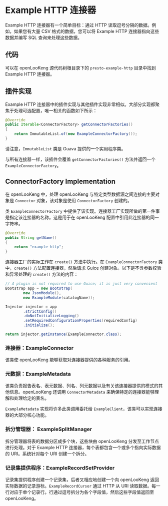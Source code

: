 
# Example HTTP 连接器

Example HTTP 连接器有一个简单目标：通过 HTTP 读取逗号分隔的数据。例如，如果您有大量 CSV 格式的数据，您可以将 Example HTTP 连接器指向这些数据并编写 SQL 查询来处理这些数据。

## 代码

可以在 openLooKeng 源代码树根目录下的 `presto-example-http` 目录中找到 Example HTTP 连接器。

## 插件实现

Example HTTP 连接器中的插件实现与其他插件实现非常相似。大部分实现都聚焦于处理可选配置，唯一相关的函数如下所示：

``` java
@Override
public Iterable<ConnectorFactory> getConnectorFactories()
{
    return ImmutableList.of(new ExampleConnectorFactory());
}
```

请注意，`ImmutableList` 类是 Guava 提供的一个实用程序类。

与所有连接器一样，该插件会覆盖 `getConnectorFactories()` 方法并返回一个 `ExampleConnectorFactory`。

## ConnectorFactory Implementation

在 openLooKeng 中，处理 openLooKeng 与特定类型数据源之间连接的主要对象是 `Connector` 对象，该对象是使用 `ConnectorFactory` 创建的。

类 `ExampleConnectorFactory` 中提供了该实现。连接器工厂实现所做的第一件事是指定该连接器的名称。这是用于在 openLooKeng 配置中引用此连接器的同一字符串。

``` java
@Override
public String getName()
{
    return "example-http";
}
```

连接器工厂的实际工作在 `create()` 方法中执行。在 `ExampleConnectorFactory` 类中，`create()` 方法配置连接器，然后请求 Guice 创建对象。以下是不含参数校验和异常处理的 `create()` 方法的内容：

``` java
// A plugin is not required to use Guice; it is just very convenient
Bootstrap app = new Bootstrap(
        new JsonModule(),
        new ExampleModule(catalogName));

Injector injector = app
        .strictConfig()
        .doNotInitializeLogging()
        .setRequiredConfigurationProperties(requiredConfig)
        .initialize();

return injector.getInstance(ExampleConnector.class);
```

### 连接器：ExampleConnector

该类使 openLooKeng 能够获取对连接器提供的各种服务的引用。

### 元数据：ExampleMetadata

该类负责报告表名、表元数据、列名、列元数据以及有关该连接器提供的模式的其他信息。openLooKeng 还调用 `ConnectorMetadata` 来确保特定的连接器能够理解和处理给定的表名。

`ExampleMetadata` 实现将许多此类调用委托给 `ExampleClient`，该类可以实现连接器的大部分核心功能。

### 拆分管理器： ExampleSplitManager

拆分管理器将表的数据分区成多个块，这些块由 openLooKeng 分发至工作节点进行处理。对于 Example HTTP 连接器，每个表都包含一个或多个指向实际数据的 URI。系统针对每个 URI 创建一个拆分。

### 记录集提供程序：ExampleRecordSetProvider

记录集提供程序创建一个记录集，后者又相应地创建一个向 openLooKeng 返回实际数据的记录游标。`ExampleRecordCursor` 通过 HTTP 从 URI 读取数据。每一行对应于单个记录行。行通过逗号拆分为各个字段值，然后这些字段值返回至 openLooKeng。